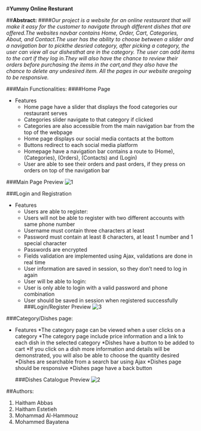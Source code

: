 #**Yummy Online Resturant** 

##**Abstract:**
####*Our project is a website for an online restaurant that will make it easy for the customer to navigate through different dishes that are offered.The websites navbar contains Home, Order, Cart, Categories, About, and Contact.The user has the ability to choose between a slider and a navigation bar to pickthe desried category, after picking a category, the user can view all our dishesthat are in the category. The user can add items to the cart if they log in.They will also have the chance to review their orders before purchasing the items in the cart,and they also have the chance to delete any undesired item. All the pages in our website aregoing to be responsive.*

###Main Functionalities:
####Home Page
*   Features
    *	Home page have a slider that displays the food categories our restaurant serves
    *   Categories slider navigate to that category if clicked
    *   Categories are also accessible from the main navigation bar from the top of the webpage   
    *	Home page displays our social media contacts at the bottom
    *   Buttons redirect to each social media platform
    *   Homepage have a navigation bar contains a route to (Home), (Categories), (Orders), (Contacts) and (Login)
    *	User are able to see their orders and past orders, if they press on orders on top of the navigation bar

###Main Page Preview
![1](https://user-images.githubusercontent.com/81506382/120927402-6474fc00-c6e9-11eb-9409-5ccb8c9eb5fc.PNG)



###Login and Registration
* Features
    *	Users are able to register:
    *	Users will not be able to register with two different accounts with same phone number
    *	Username must contain three characters at least
    *	Password must contain at least 8 characters, at least 1 number and 1 special character
    *	Passwords are encrypted
    *	Fields validation are implemented using Ajax, validations are done in real time
    *	User information are saved in session, so they don’t need to log in again
    * User will be able to login:
    *	User is only able to login with a valid password and phone combination
    *	User should be saved in session when registered successfully
  ###Login/Register Preview
  ![3](https://user-images.githubusercontent.com/81506382/120928473-6c369f80-c6ed-11eb-98c4-7848fca16944.PNG)
  
###Category/Dishes page:
* Features
    *The category page can be viewed when a user clicks on a category
    *The category  page include price information and a link to each dish in the selected category
    *Dishes have a button to be added to cart
    *If you click on a dish more information and details will be demonstrated, you will also be able to choose the quantity desired 
    *Dishes are searchable from a search bar using Ajax
    *Dishes page should be responsive
    *Dishes page have a back button
    
  ###Dishes Catalogue Preview
  ![2](https://user-images.githubusercontent.com/81506382/120929394-8f634e00-c6f1-11eb-92aa-da8e00859f6b.PNG)

##Authors:
1. Haitham   Abbas 
2. Haitham   Estetieh  
3. Mohammad  Al-Hammouz
4. Mohammed  Bayatena
    
  

